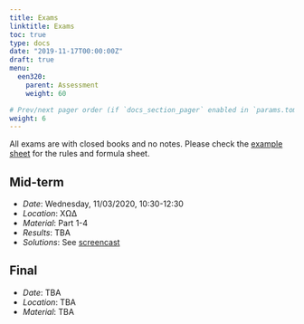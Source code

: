 ```yaml
---
title: Exams
linktitle: Exams
toc: true
type: docs
date: "2019-11-17T00:00:00Z"
draft: true
menu:
  een320:
    parent: Assessment
    weight: 60

# Prev/next pager order (if `docs_section_pager` enabled in `params.toml`)
weight: 6
---
```


All exams are with closed books and no notes. Please check the [example sheet](example_paper_formula_sheet.pdf) for the rules and formula sheet.

## Mid-term

- *Date*: Wednesday, 11/03/2020, 10:30-12:30
- *Location*: ΧΩΔ
- *Material*: Part 1-4
- *Results*: TBA
- *Solutions*: See [screencast](https://www.youtube.com/playlist?list=PLpmwr4EPmhRosddwOVsHYFkHE6XBoY79q)

## Final

- *Date*: TBA
- *Location*: TBA
- *Material*: TBA
